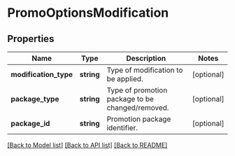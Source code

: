 # PromoOptionsModification

## Properties
Name | Type | Description | Notes
------------ | ------------- | ------------- | -------------
**modification_type** | **string** | Type of modification to be applied. | [optional] 
**package_type** | **string** | Type of promotion package to be changed/removed. | [optional] 
**package_id** | **string** | Promotion package identifier. | [optional] 

[[Back to Model list]](../../README.md#documentation-for-models) [[Back to API list]](../../README.md#documentation-for-api-endpoints) [[Back to README]](../../README.md)

